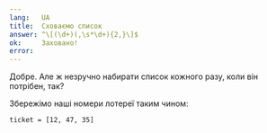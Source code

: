 ```yaml
---
lang:   UA
title:  Сховаємо список
answer: ^\[(\d+)(,\s*\d+){2,}\]$
ok:     Заховано!
error:  
---
```


Добре. Але ж незручно набирати список кожного разу, коли він потрібен, так?

Збережімо наші номери лотереї таким чином:

    ticket = [12, 47, 35]
